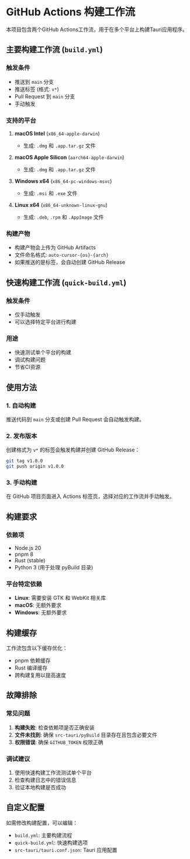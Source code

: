 # GitHub Actions 构建工作流

本项目包含两个GitHub Actions工作流，用于在多个平台上构建Tauri应用程序。

## 主要构建工作流 (`build.yml`)

### 触发条件
- 推送到 `main` 分支
- 推送标签 (格式: `v*`)
- Pull Request 到 `main` 分支
- 手动触发

### 支持的平台
1. **macOS Intel** (`x86_64-apple-darwin`)
   - 生成: `.dmg` 和 `.app.tar.gz` 文件
   
2. **macOS Apple Silicon** (`aarch64-apple-darwin`)
   - 生成: `.dmg` 和 `.app.tar.gz` 文件
   
3. **Windows x64** (`x86_64-pc-windows-msvc`)
   - 生成: `.msi` 和 `.exe` 文件
   
4. **Linux x64** (`x86_64-unknown-linux-gnu`)
   - 生成: `.deb`, `.rpm` 和 `.AppImage` 文件

### 构建产物
- 构建产物会上传为 GitHub Artifacts
- 文件命名格式: `auto-cursor-{os}-{arch}`
- 如果推送的是标签，会自动创建 GitHub Release

## 快速构建工作流 (`quick-build.yml`)

### 触发条件
- 仅手动触发
- 可以选择特定平台进行构建

### 用途
- 快速测试单个平台的构建
- 调试构建问题
- 节省CI资源

## 使用方法

### 1. 自动构建
推送代码到 `main` 分支或创建 Pull Request 会自动触发构建。

### 2. 发布版本
创建格式为 `v*` 的标签会触发构建并创建 GitHub Release：

```bash
git tag v1.0.0
git push origin v1.0.0
```

### 3. 手动构建
在 GitHub 项目页面进入 Actions 标签页，选择对应的工作流并手动触发。

## 构建要求

### 依赖项
- Node.js 20
- pnpm 8
- Rust (stable)
- Python 3 (用于处理 pyBuild 目录)

### 平台特定依赖
- **Linux**: 需要安装 GTK 和 WebKit 相关库
- **macOS**: 无额外要求
- **Windows**: 无额外要求

## 构建缓存

工作流包含以下缓存优化：
- pnpm 依赖缓存
- Rust 编译缓存
- 跨构建复用以提高速度

## 故障排除

### 常见问题
1. **构建失败**: 检查依赖项是否正确安装
2. **文件未找到**: 确保 `src-tauri/pyBuild` 目录存在且包含必要文件
3. **权限错误**: 确保 `GITHUB_TOKEN` 权限正确

### 调试建议
1. 使用快速构建工作流测试单个平台
2. 检查构建日志中的错误信息
3. 验证本地构建是否成功

## 自定义配置

如需修改构建配置，可以编辑：
- `build.yml`: 主要构建流程
- `quick-build.yml`: 快速构建选项
- `src-tauri/tauri.conf.json`: Tauri 应用配置
